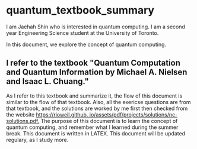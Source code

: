 # quantum_textbook_summary
I am Jaehah Shin who is interested in quantum computing.
I am a second year Engineering Science student at the University of Toronto.

In this document, we explore the concept of quantum computing. 
## I refer to the textbook "Quantum Computation and Quantum Information by Michael A. Nielsen and Isaac L. Chuang."

As I refer to this textbook and summarize it, the flow of this document is similar to the flow of that textbook.
Also, all the exericse questions are from that textbook, and the solutions are worked by me first then checked from the website [https://rioweil.github. io/assets/pdf/projects/solutions/nc-solutions.pdf.](https://rioweil.github.io/assets/pdf/projects/solutions/nc-solutions.pdf)
The purpose of this document is to learn the concept of quantum computing, and remember what I learned during the summer break.
This document is written in LATEX.
This document will be updated regulary, as I study more. 
